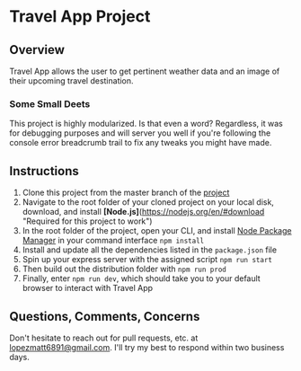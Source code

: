 # Travel App Project

## Overview
Travel App allows the user to get pertinent weather data and an image of their upcoming travel destination.

### Some Small Deets
This project is highly modularized. Is that even a word? Regardless, it was for debugging purposes and will server you well if you're following the console error breadcrumb trail to fix any tweaks you might have made.

## Instructions
1. Clone this project from the master branch of the [project](https://github.com/MattyLoCo/Travel-App-Project)  
2. Navigate to the root folder of your cloned project on your local disk, download, and install **[Node.js]**(https://nodejs.org/en/#download "Required for this project to work")
3. In the root folder of the project, open your CLI, and install [Node Package Manager](https://www.npmjs.com/ "Also super necessary") in your command interface `npm install`
4. Install and update all the dependencies listed in the `package.json` file
5. Spin up your express server with the assigned script `npm run start`
6. Then build out the distribution folder with `npm run prod`
7. Finally, enter `npm run dev`, which should take you to your default browser to interact with Travel App

## Questions, Comments, Concerns
Don't hesitate to reach out for pull requests, etc. at <lopezmatt6891@gmail.com>. I'll try my best to respond within two business days.

